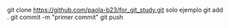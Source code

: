 git clone https://github.com/paola-b23/for_git_study.git solo ejemplo
git add .
git commit -m "primer commit" 
git push